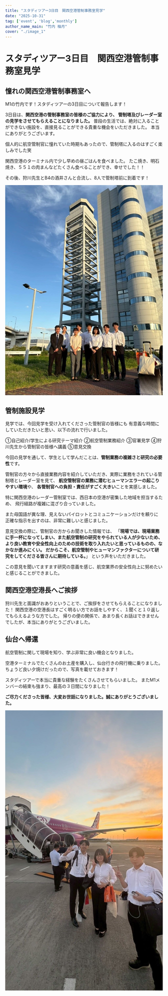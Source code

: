 ```yaml
---
title: "スタディツアー3日目　関西空港管制事務室見学"
date: "2025-10-31"
tag: ['event', 'blog','monthly']
author_name_main: "竹内 柚月"
cover: "./image_1"
---
```

# スタディツアー3日目　関西空港管制事務室見学

## 憧れの関西空港管制事務室へ
M1の竹内です！スタディツアーの3日目について報告します！

3日目は、**関西空港の管制事務室の皆様のご協力により、
管制塔及びレーダー室の見学をさせてもらえることになりました。**
普段の生活では、絶対に入ることができない施設を、直接見ることができる貴重な機会をいただきました。
本当にありがとうございます。

個人的に航空管制官に憧れていた時期もあったので、管制塔に入るのはすごく楽しみでした笑

関西空港のターミナル内で少し早めの昼ごはんを食べました。
たこ焼き、明石焼き、５５１の肉まんなどたくさん食べることができ、幸せでした！！

その後、狩川先生とB4の酒井さんと合流し、8人で管制塔前に到着です！

![image_1](./image_1.jpeg 'image_1')

## 管制施設見学
見学では、今回見学を受け入れてくださった管制官の皆様にも
有意義な時間にしていただきたいと思い、以下の流れで行いました。

①自己紹介/学生による研究テーマ紹介
②航空管制業務紹介
③官署見学
④狩川先生から管制官の皆様へ講義
⑤意見交換

今回の見学を通して、学生として学んだことは、**管制業務の複雑さと研究の必要性**です。

管制官の方々から直接業務内容を紹介していただき、実際に業務をされている管制塔とレーダー室を見て、
**航空管制官の業務に潜むヒューマンエラーの起こりやすい環境**や、
**各管制官への負担・責任がすごく大きい**ことを実感しました。

特に関西空港のレーダー管制室では、西日本の空港が密集した地域を担当するため、
飛行経路が複雑に混ざり合っていました。

また母国語が異な理、見えないパイロットとコミュニケーションだけを頼りに
正確な指示を出すのは、非常に難しいと感じました。

意見交換の際に、管制官の方からお聞きした情報では、
「**現場では、現場業務に手一杯になってしまい、また航空管制の研究をやられている人が少ないため、
より良い教育や安全性向上のための技術を取り入れたいと思っているものの、なかなか進みにくい。
だからこそ、航空管制やヒューマンファクターについて研究をしてくださる皆さんに期待している。**」
という声をいただきました。

この意見を聞いてますます研究の意義を感じ、航空業界の安全性向上に努めたいと感じることができました。

## 関西空港空港長へご挨拶
狩川先生と面識がおありということで、ご挨拶をさせてもらえることになりました！
関西空港の空港長はすごく明るい方でお話をしやすく、１聞くと１０返してもらえるような方でした。
帰りの便の関係で、あまり長くお話はできませんでしたが、本当にありがとうございました。

## 仙台へ帰還
航空管制に関して現場を知り、学ぶ非常に良い機会となりました。

空港ターミナルでたくさんのお土産を購入し、仙台行きの飛行機に乗りました。
ちょうど良い夕焼けだったので、写真を載せておきます！

スタディツアーで本当に貴重な経験をたくさんさせてもらいました。
またM1メンバーの結束も強まり、最高の３日間になりました！

**ご尽力くださった皆様、大変お世話になりました。誠にありがとうございました。**

![image_2](./image_2.jpeg 'image_2')
